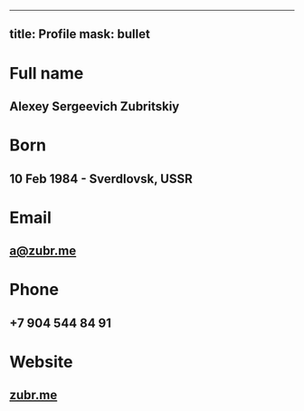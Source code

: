 -------------
title: Profile
mask: bullet
-------------


Full name
============================
Alexey Sergeevich Zubritskiy
----------------------------

Born
====
10 Feb 1984 - Sverdlovsk, USSR
--------------------------------


Email
=====
<a@zubr.me>
-----------

Phone
=====
+7 904 544 84 91
----------------


Website
=======
[zubr.me](http://zubr.me)
-------------------------